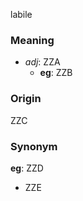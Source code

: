 labile
### Meaning
+ _adj_: ZZA
    + __eg__: ZZB

### Origin

ZZC

### Synonym

__eg__: ZZD

+ ZZE


